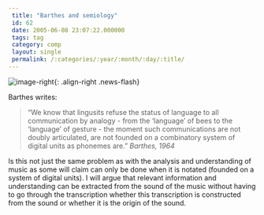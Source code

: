 ```yaml
---
 title: "Barthes and semiology"
 id: 62
 date: 2005-06-08 23:07:22.000000
 tags: tag
 category: comp
 layout: single
 permalink: /:categories/:year/:month/:day/:title/
---
```

![image-right](/assets/images/){: .align-right .news-flash}

Barthes writes:
<blockquote>
&ldquo;We know that lingusits refuse the status of language to all communication by analogy - from the &lsquo;language&rsquo; of bees to the &lsquo;language&rsquo; of gesture - the moment such communications are not doubly articulated, are not founded on a combinatory system of digital units as phonemes are.&rdquo; <i id="Barthes, Roland" title="Rhetoric of the image: RhÃ©torique de l'image" class="Communications" style="1964:4">Barthes, 1964</i>
</blockquote>
Is this not just the same problem as with the analysis and understanding of music as some will claim can only be done when it is notated (founded on a system of digital units). I will argue that relevant information and understanding can be extracted from the sound of the music without having to go through the transcription whether this transcription is constructed from the sound or whether it is the origin of the sound.

